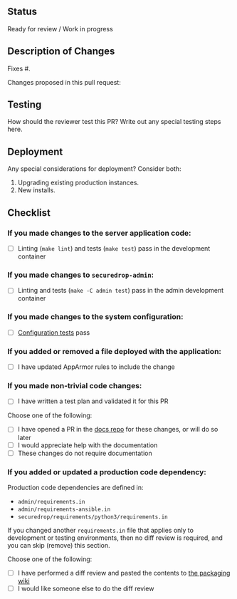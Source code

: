 ## Status

Ready for review / Work in progress

## Description of Changes

Fixes #.

Changes proposed in this pull request:

## Testing

How should the reviewer test this PR?
Write out any special testing steps here.

## Deployment

Any special considerations for deployment? Consider both:

1. Upgrading existing production instances.
2. New installs.

## Checklist

### If you made changes to the server application code:

- [ ] Linting (`make lint`) and tests (`make test`) pass in the development container

### If you made changes to `securedrop-admin`:

- [ ] Linting and tests (`make -C admin test`) pass in the admin development container

### If you made changes to the system configuration:

- [ ] [Configuration tests](https://docs.securedrop.org/en/latest/development/testing_configuration_tests.html) pass

### If you added or removed a file deployed with the application:

- [ ] I have updated AppArmor rules to include the change

### If you made non-trivial code changes:

- [ ] I have written a test plan and validated it for this PR

Choose one of the following:

- [ ] I have opened a PR in the [docs repo](https://github.com/freedomofpress/securedrop-docs) for these changes, or will do so later
- [ ] I would appreciate help with the documentation
- [ ] These changes do not require documentation

### If you added or updated a production code dependency:

Production code dependencies are defined in:

- `admin/requirements.in`
- `admin/requirements-ansible.in`
- `securedrop/requirements/python3/requirements.in`

If you changed another `requirements.in` file that applies only to development
or testing environments, then no diff review is required, and you can skip
(remove) this section.

Choose one of the following:

- [ ] I have performed a diff review and pasted the contents to [the packaging wiki](https://github.com/freedomofpress/securedrop-debian-packaging/wiki)
- [ ] I would like someone else to do the diff review
